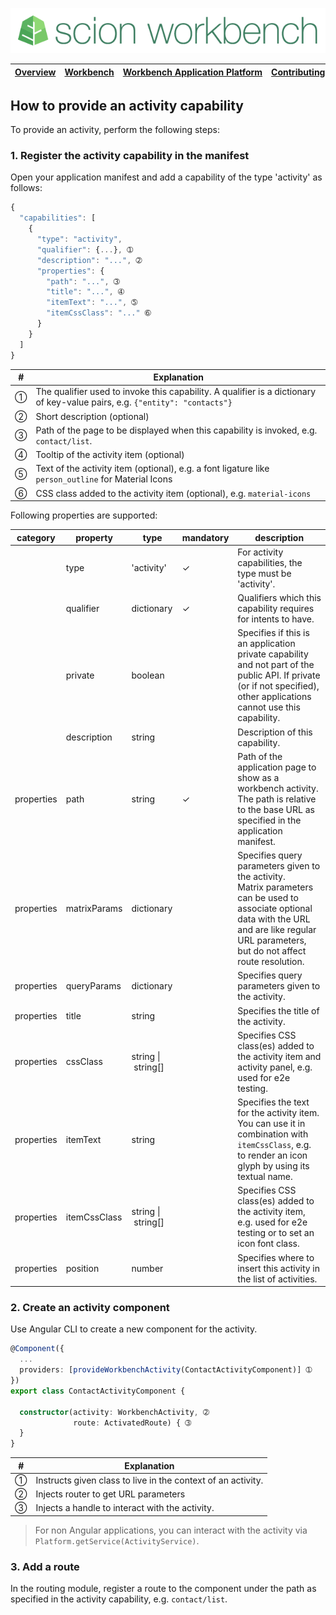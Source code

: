 ![SCION Workbench](/resources/site/logo/scion-workbench-banner.png)

[Overview][menu-overview] | [Workbench][menu-workbench] | [Workbench&nbsp;Application&nbsp;Platform][menu-workbench-application-platform] | [Contributing][menu-contributing] | [Changelog][menu-changelog] | [Sponsoring][menu-sponsoring] | [Links][menu-links]
|---|---|---|---|---|---|---|

## How to provide an activity capability
To provide an activity, perform the following steps:

### 1. Register the activity capability in the manifest
Open your application manifest and add a capability of the type 'activity' as follows:

```javascript
{
  "capabilities": [
    {
      "type": "activity",
      "qualifier": {...}, ➀
      "description": "...", ➁
      "properties": {
        "path": "...", ➂
        "title": "...", ➃
        "itemText": "...", ➄
        "itemCssClass": "..." ➅
      }
    }
  ]
}
```
|#|Explanation|
|-|-|
|➀|The qualifier used to invoke this capability. A qualifier is a dictionary of key-value pairs, e.g. `{"entity": "contacts"}`|
|➁|Short description (optional)|
|➂|Path of the page to be displayed when this capability is invoked, e.g. `contact/list`.|
|➃|Tooltip of the activity item (optional)|
|➄|Text of the activity item (optional), e.g. a font ligature like `person_outline` for Material Icons |
|➅|CSS class added to the activity item (optional), e.g. `material-icons` |

Following properties are supported:

|category|property|type|mandatory|description|
|-|-|-|-|-|
||type|'activity'|✓|For activity capabilities, the type must be 'activity'.|
||qualifier|dictionary|✓|Qualifiers which this capability requires for intents to have.|
||private|boolean||Specifies if this is an application private capability and not part of the public API. If private (or if not specified), other applications cannot use this capability.|
||description|string||Description of this capability.|
|properties|path|string|✓|Path of the application page to show as a workbench activity.<br>The path is relative to the base URL as specified in the application manifest.|
|properties|matrixParams|dictionary||Specifies query parameters given to the activity.<br>Matrix parameters can be used to associate optional data with the URL and are like regular URL parameters, but do not affect route resolution.|
|properties|queryParams|dictionary||Specifies query parameters given to the activity.|
|properties|title|string||Specifies the title of the activity.|
|properties|cssClass|string&nbsp;\|&nbsp;string[]||Specifies CSS class(es) added to the activity item and activity panel, e.g. used for e2e testing.|
|properties|itemText|string||Specifies the text for the activity item.<br>You can use it in combination with `itemCssClass`, e.g. to render an icon glyph by using its textual name.|
|properties|itemCssClass|string&nbsp;\|&nbsp;string[]||Specifies CSS class(es) added to the activity item, e.g. used for e2e testing or to set an icon font class.|
|properties|position|number||Specifies where to insert this activity in the list of activities.|

### 2. Create an activity component
  Use Angular CLI to create a new component for the activity.

  ```typescript
  @Component({
    ...
    providers: [provideWorkbenchActivity(ContactActivityComponent)] ➀
  })
  export class ContactActivityComponent {

    constructor(activity: WorkbenchActivity, ➁
                route: ActivatedRoute) { ➂
    }
  }
  ```
  |#|Explanation|
  |-|-|
  |➀|Instructs given class to live in the context of an activity.|
  |➁|Injects router to get URL parameters|
  |➂|Injects a handle to interact with the activity.|

  > For non Angular applications, you can interact with the activity via `Platform.getService(ActivityService)`.

### 3. Add a route
In the routing module, register a route to the component under the path as specified in the activity capability, e.g. `contact/list`.



[menu-overview]: /README.md
[menu-workbench]: /resources/site/workbench.md
[menu-workbench-application-platform]: /resources/site/workbench-application-platform.md
[menu-contributing]: /CONTRIBUTING.md
[menu-changelog]: /resources/site/changelog.md
[menu-sponsoring]: /resources/site/sponsors.md
[menu-links]: /resources/site/links.md